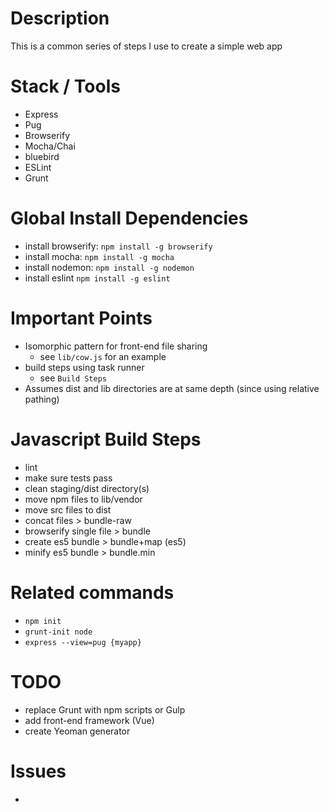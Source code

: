 # Description

This is a common series of steps I use to create a simple web app

# Stack / Tools

- Express
- Pug
- Browserify
- Mocha/Chai
- bluebird
- ESLint
- Grunt

# Global Install Dependencies

- install browserify: `npm install -g browserify`
- install mocha: `npm install -g mocha`
- install nodemon: `npm install -g nodemon`
- install eslint `npm install -g eslint`

# Important Points

- Isomorphic pattern for front-end file sharing
    - see `lib/cow.js` for an example
- build steps using task runner
    - see `Build Steps`
- Assumes dist and lib directories are at same depth (since using relative pathing)

# Javascript Build Steps

* lint
* make sure tests pass
* clean staging/dist directory(s)
* move npm files to lib/vendor
* move src files to dist
* concat files > bundle-raw
* browserify single file > bundle
* create es5 bundle > bundle+map (es5)
* minify es5 bundle > bundle.min

# Related commands

- `npm init`
- `grunt-init node`
- `express --view=pug {myapp}`

# TODO

- replace Grunt with npm scripts or Gulp
- add front-end framework (Vue)
- create Yeoman generator

# Issues

- 
